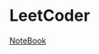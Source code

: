 # LeetCoder
[NoteBook](https://fabulous-bill-0ca.notion.site/LeetCode-dd210339991c486da19e0eb7f095e26f)

